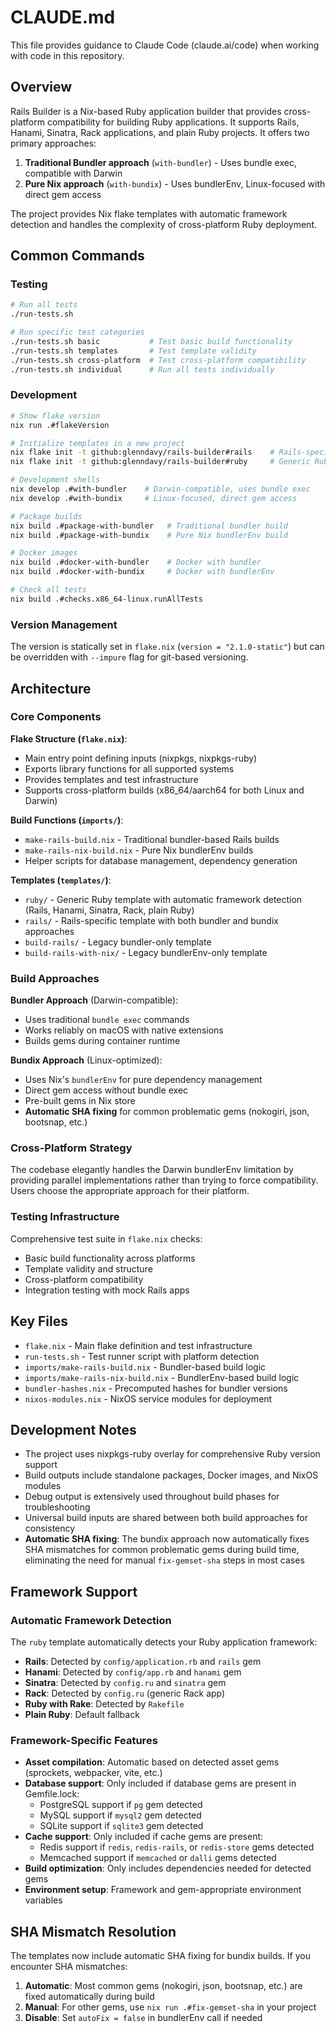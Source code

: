 # CLAUDE.md

This file provides guidance to Claude Code (claude.ai/code) when working with code in this repository.

## Overview

Rails Builder is a Nix-based Ruby application builder that provides cross-platform compatibility for building Ruby applications. It supports Rails, Hanami, Sinatra, Rack applications, and plain Ruby projects. It offers two primary approaches:

1. **Traditional Bundler approach** (`with-bundler`) - Uses bundle exec, compatible with Darwin
2. **Pure Nix approach** (`with-bundix`) - Uses bundlerEnv, Linux-focused with direct gem access

The project provides Nix flake templates with automatic framework detection and handles the complexity of cross-platform Ruby deployment.

## Common Commands

### Testing
```bash
# Run all tests
./run-tests.sh

# Run specific test categories
./run-tests.sh basic           # Test basic build functionality
./run-tests.sh templates       # Test template validity  
./run-tests.sh cross-platform  # Test cross-platform compatibility
./run-tests.sh individual      # Run all tests individually
```

### Development
```bash
# Show flake version
nix run .#flakeVersion

# Initialize templates in a new project
nix flake init -t github:glenndavy/rails-builder#rails    # Rails-specific template
nix flake init -t github:glenndavy/rails-builder#ruby     # Generic Ruby (auto-detects framework)

# Development shells
nix develop .#with-bundler    # Darwin-compatible, uses bundle exec
nix develop .#with-bundix     # Linux-focused, direct gem access

# Package builds
nix build .#package-with-bundler   # Traditional bundler build
nix build .#package-with-bundix    # Pure Nix bundlerEnv build

# Docker images
nix build .#docker-with-bundler    # Docker with bundler
nix build .#docker-with-bundix     # Docker with bundlerEnv

# Check all tests
nix build .#checks.x86_64-linux.runAllTests
```

### Version Management
The version is statically set in `flake.nix` (`version = "2.1.0-static"`) but can be overridden with `--impure` flag for git-based versioning.

## Architecture

### Core Components

**Flake Structure (`flake.nix`)**:
- Main entry point defining inputs (nixpkgs, nixpkgs-ruby)
- Exports library functions for all supported systems
- Provides templates and test infrastructure
- Supports cross-platform builds (x86_64/aarch64 for both Linux and Darwin)

**Build Functions (`imports/`)**:
- `make-rails-build.nix` - Traditional bundler-based Rails builds
- `make-rails-nix-build.nix` - Pure Nix bundlerEnv builds  
- Helper scripts for database management, dependency generation

**Templates (`templates/`)**:
- `ruby/` - Generic Ruby template with automatic framework detection (Rails, Hanami, Sinatra, Rack, plain Ruby)
- `rails/` - Rails-specific template with both bundler and bundix approaches
- `build-rails/` - Legacy bundler-only template
- `build-rails-with-nix/` - Legacy bundlerEnv-only template

### Build Approaches

**Bundler Approach** (Darwin-compatible):
- Uses traditional `bundle exec` commands
- Works reliably on macOS with native extensions
- Builds gems during container runtime

**Bundix Approach** (Linux-optimized):
- Uses Nix's `bundlerEnv` for pure dependency management
- Direct gem access without bundle exec
- Pre-built gems in Nix store
- **Automatic SHA fixing** for common problematic gems (nokogiri, json, bootsnap, etc.)

### Cross-Platform Strategy

The codebase elegantly handles the Darwin bundlerEnv limitation by providing parallel implementations rather than trying to force compatibility. Users choose the appropriate approach for their platform.

### Testing Infrastructure

Comprehensive test suite in `flake.nix` checks:
- Basic build functionality across platforms
- Template validity and structure
- Cross-platform compatibility
- Integration testing with mock Rails apps

## Key Files

- `flake.nix` - Main flake definition and test infrastructure
- `run-tests.sh` - Test runner script with platform detection
- `imports/make-rails-build.nix` - Bundler-based build logic
- `imports/make-rails-nix-build.nix` - BundlerEnv-based build logic
- `bundler-hashes.nix` - Precomputed hashes for bundler versions
- `nixos-modules.nix` - NixOS service modules for deployment

## Development Notes

- The project uses nixpkgs-ruby overlay for comprehensive Ruby version support
- Build outputs include standalone packages, Docker images, and NixOS modules
- Debug output is extensively used throughout build phases for troubleshooting
- Universal build inputs are shared between both build approaches for consistency
- **Automatic SHA fixing**: The bundix approach now automatically fixes SHA mismatches for common problematic gems during build time, eliminating the need for manual `fix-gemset-sha` steps in most cases

## Framework Support

### Automatic Framework Detection
The `ruby` template automatically detects your Ruby application framework:

- **Rails**: Detected by `config/application.rb` and `rails` gem
- **Hanami**: Detected by `config/app.rb` and `hanami` gem  
- **Sinatra**: Detected by `config.ru` and `sinatra` gem
- **Rack**: Detected by `config.ru` (generic Rack app)
- **Ruby with Rake**: Detected by `Rakefile`
- **Plain Ruby**: Default fallback

### Framework-Specific Features
- **Asset compilation**: Automatic based on detected asset gems (sprockets, webpacker, vite, etc.)
- **Database support**: Only included if database gems are present in Gemfile.lock:
  - PostgreSQL support if `pg` gem detected
  - MySQL support if `mysql2` gem detected  
  - SQLite support if `sqlite3` gem detected
- **Cache support**: Only included if cache gems are present:
  - Redis support if `redis`, `redis-rails`, or `redis-store` gems detected
  - Memcached support if `memcached` or `dalli` gems detected
- **Build optimization**: Only includes dependencies needed for detected gems
- **Environment setup**: Framework and gem-appropriate environment variables

## SHA Mismatch Resolution

The templates now include automatic SHA fixing for bundix builds. If you encounter SHA mismatches:

1. **Automatic**: Most common gems (nokogiri, json, bootsnap, etc.) are fixed automatically during build
2. **Manual**: For other gems, use `nix run .#fix-gemset-sha` in your project
3. **Disable**: Set `autoFix = false` in bundlerEnv call if needed